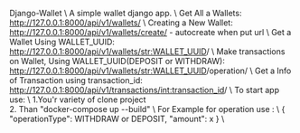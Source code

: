 Django-Wallet
\\
A simple wallet django app.
\\
Get All a Wallets:
http://127.0.0.1:8000/api/v1/wallets/
\\
Creating a New Wallet:
http://127.0.0.1:8000/api/v1/wallets/create/ - autocreate when put url
\\
Get a Wallet Using WALLET_UUID:
http://127.0.0.1:8000/api/v1/wallets/<str:WALLET_UUID>/
\\
Make transactions on Wallet, Using WALLET_UUID(DEPOSIT or WITHDRAW):
http://127.0.0.1:8000/api/v1/wallets/<str:WALLET_UUID>/operation/
\\
Get a Info of Transaction using transaction_id:
http://127.0.0.1:8000/api/v1/transactions/<int:transaction_id>/
\\
To start app use:
\\
1.You'r variety of clone project \
2. Than "docker-compose up --build"
\\
For Example for operation use :
\\
{
    "operationType": WITHDRAW or DEPOSIT,
    "amount": x
}
\\